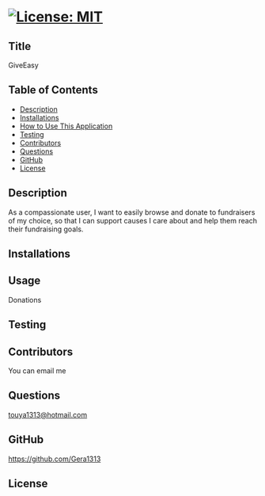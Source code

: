 # [![License: MIT](https://img.shields.io/badge/License-MIT-yellow.svg)](https://opensource.org/licenses/MIT)  
  ## Title
  GiveEasy 
  ## Table of Contents
  * [Description](#Description)
  * [Installations](#Installations)
  * [How to Use This Application](#HowtoUseThisApplication)
  * [Testing](#testing)
  * [Contributors](#contributors)
  * [Questions](#questions)
  * [GitHub](#github)
  * [License](#license)
  ## Description
  As a compassionate user, I want to easily browse and donate to fundraisers of my choice, so that I can support causes I care about and help them reach their fundraising goals.
  ## Installations
  
  ## Usage
  Donations
  ## Testing
  
  ## Contributors
  You can email me 
  ## Questions
  touya1313@hotmail.com
  ## GitHub
  https://github.com/Gera1313
  ## License
